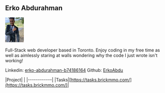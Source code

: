 <style>@import url("//readme.codeadam.ca/readme.css");</style>

## Erko Abdurahman

![ErkoAbdu](images/ErkoAbdu.jpg)

Full-Stack web developer based in Toronto. Enjoy coding in my free time as well as aimlessly staring at walls wondering why the code I just wrote isn't working!

Linkedin: [erko-abdurahman-b74186164](https://www.linkedin.com/in/erko-abdurahman-b74186164/)
Github: [ErkoAbdu](https://github.com/ErkoAbdu)

|Project|    |
|------------|
|Tasks|[https://tasks.brickmmo.com/](https://tasks.brickmmo.com/)|
